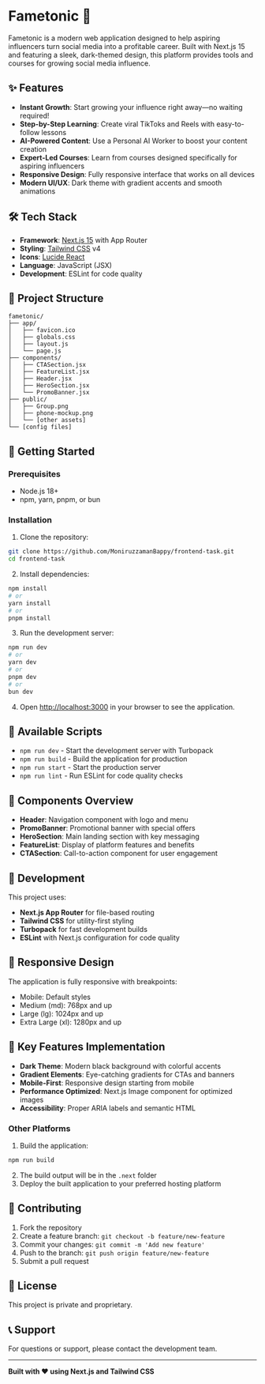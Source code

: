 # Fametonic 🚀

Fametonic is a modern web application designed to help aspiring influencers turn social media into a profitable career. Built with Next.js 15 and featuring a sleek, dark-themed design, this platform provides tools and courses for growing social media influence.

## ✨ Features

- **Instant Growth**: Start growing your influence right away—no waiting required!
- **Step-by-Step Learning**: Create viral TikToks and Reels with easy-to-follow lessons
- **AI-Powered Content**: Use a Personal AI Worker to boost your content creation
- **Expert-Led Courses**: Learn from courses designed specifically for aspiring influencers
- **Responsive Design**: Fully responsive interface that works on all devices
- **Modern UI/UX**: Dark theme with gradient accents and smooth animations

## 🛠️ Tech Stack

- **Framework**: [Next.js 15](https://nextjs.org/) with App Router
- **Styling**: [Tailwind CSS](https://tailwindcss.com/) v4
- **Icons**: [Lucide React](https://lucide.dev/)
- **Language**: JavaScript (JSX)
- **Development**: ESLint for code quality

## 📁 Project Structure

```
fametonic/
├── app/
│   ├── favicon.ico
│   ├── globals.css
│   ├── layout.js
│   └── page.js
├── components/
│   ├── CTASection.jsx
│   ├── FeatureList.jsx
│   ├── Header.jsx
│   ├── HeroSection.jsx
│   └── PromoBanner.jsx
├── public/
│   ├── Group.png
│   ├── phone-mockup.png
│   └── [other assets]
└── [config files]
```

## 🚀 Getting Started

### Prerequisites

- Node.js 18+ 
- npm, yarn, pnpm, or bun

### Installation

1. Clone the repository:
```bash
git clone https://github.com/MoniruzzamanBappy/frontend-task.git
cd frontend-task
```

2. Install dependencies:
```bash
npm install
# or
yarn install
# or
pnpm install
```

3. Run the development server:
```bash
npm run dev
# or
yarn dev
# or
pnpm dev
# or
bun dev
```

4. Open [http://localhost:3000](http://localhost:3000) in your browser to see the application.

## 📜 Available Scripts

- `npm run dev` - Start the development server with Turbopack
- `npm run build` - Build the application for production
- `npm run start` - Start the production server
- `npm run lint` - Run ESLint for code quality checks

## 🎨 Components Overview

- **Header**: Navigation component with logo and menu
- **PromoBanner**: Promotional banner with special offers
- **HeroSection**: Main landing section with key messaging
- **FeatureList**: Display of platform features and benefits
- **CTASection**: Call-to-action component for user engagement

## 🔧 Development

This project uses:
- **Next.js App Router** for file-based routing
- **Tailwind CSS** for utility-first styling
- **Turbopack** for fast development builds
- **ESLint** with Next.js configuration for code quality

## 📱 Responsive Design

The application is fully responsive with breakpoints:
- Mobile: Default styles
- Medium (md): 768px and up
- Large (lg): 1024px and up
- Extra Large (xl): 1280px and up

## 🌟 Key Features Implementation

- **Dark Theme**: Modern black background with colorful accents
- **Gradient Elements**: Eye-catching gradients for CTAs and banners
- **Mobile-First**: Responsive design starting from mobile
- **Performance Optimized**: Next.js Image component for optimized images
- **Accessibility**: Proper ARIA labels and semantic HTML

### Other Platforms

1. Build the application:
```bash
npm run build
```

2. The build output will be in the `.next` folder
3. Deploy the built application to your preferred hosting platform

## 🤝 Contributing

1. Fork the repository
2. Create a feature branch: `git checkout -b feature/new-feature`
3. Commit your changes: `git commit -m 'Add new feature'`
4. Push to the branch: `git push origin feature/new-feature`
5. Submit a pull request

## 📄 License

This project is private and proprietary.

## 📞 Support

For questions or support, please contact the development team.

---

**Built with ❤️ using Next.js and Tailwind CSS**
